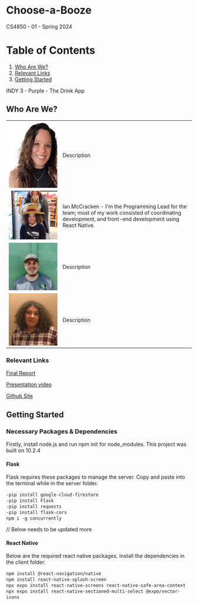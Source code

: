 # Choose-a-Booze
CS4850 - 01 - Spring 2024

# Table of Contents
1. [Who Are We?](#who-are-we)
2. [Relevant Links](#relevant-links)
3. [Getting Started](#getting-started)

INDY 3 - Purple - The Drink App
## Who Are We?

|||
|---|---|
|![Alyssa](images/Alyssa.jpg "Alyssa")|Description|
![Ian](images/Ian.jpg "Ian")|Ian McCracken - I'm the Programming Lead for the team; most of my work consisted of coordinating development, and front-end development using React Native.|
|![Josh](images/Josh.jpg "Josh")|Description|
![Rouse](images/Rouse.jpg "Rouse")|Description|


### Relevant Links
[Final Report](./FinalReport.pdf)

[Presentation video](https://www.youtube.com/watch?v=dQw4w9WgXcQ&ab_channel=RickAstley)

[Github Site](https://github.com/4850-01-Senior-Project/Choose-a-Booze)


## Getting Started
### Necessary Packages & Dependencies
Firstly, install node.js and run npm init for node_modules. This project was built on 10.2.4

#### Flask
Flask requires these packages to manage the server.
Copy and paste into the terminal while in the server folder.
```
-pip install google-cloud-firestore
-pip install Flask
-pip install requests
-pip install flask-cors
npm i -g concurrently
```
// Below needs to be updated more
#### React Native
Below are the required react native packages.
Install the dependencies in the client folder.
```
npm install @react-navigation/native
npm install react-native-splash-screen
npx expo install react-native-screens react-native-safe-area-context
npx expo install react-native-sectioned-multi-select @expo/vector-icons 
```
